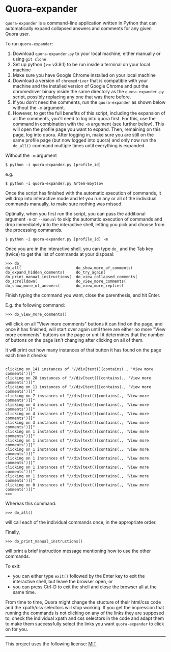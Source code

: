# Quora-expander

`quora-expander` is a command-line application written in Python that can automatically expand collapsed answers and comments for any given Quora user.

To run `quora-expander`:

1. Download `quora-expander.py` to your local machine, either manually or using `git clone`
1. Set up python (>= v3.9.1) to be run inside a terminal on your local machine
1. Make sure you have Google Chrome installed on your local machine
1. Download a version of `chromedriver` that is compatible with your machine and the installed version of Google Chrome and put the chromedriver binary inside the same directory as the `quora-expander.py` script, possibly replacing any one that was there before.
1. If you don't need the comments, run the `quora-expander` as shown below without the `-m` argument.
1. However, to get the full benefits of this script, including the expansion of all the comments, you'll need to log into quora first. For this, use the command in combination with the `-m` argument (see further below). This will open the profile page you want to expand. Then, remaining on this page, log into quora. After logging in, make sure you are still on the same profile page (but now logged into quora) and only now run the `do_all()` command multiple times until everything is expanded.
 
Without the `-m` argument

```shell
$ python -i quora-expander.py [profile_id]
```

e.g. 

```shell
$ python -i quora-expander.py Artem-Boytsov
```

Once the script has finished with the automatic execution of commands, it will drop into interactive mode and let you run any or all of the individual commands manually, to make sure nothing was missed.

Optinally, when you first run the script, you can pass the additional argument `-m` or `--manual` to skip the automatic execution of commands and drop immediately into the interactive shell, letting you pick and choose from the processing commands.

```shell
$ python -i quora-expander.py [profile_id] -m
```

Once you are in the interactive shell, you can type `do_` and the Tab key (twice) to get the list of commands at your disposal:

```shell
>>> do_
do_all(                        do_show_more_of_comments(
do_expand_hidden_comments(     do_try_again(
do_print_manual_instructions(  do_view_collapsed_comments(
do_scrolldown(                 do_view_more_comments(
do_show_more_of_answers(       do_view_more_replies(
```

Finish typing the command you want, close the parenthesis, and hit Enter. 

E.g. the following command:

```shell
>>> do_view_more_comments()
```

will click on all "View more comments" buttons it can find on the page, and once it has finished, will start over again until there are either no more "View more comments" buttons on the page or until it determines that the number of buttons on the page isn't changing after clicking on all of them.

It will print out how many instances of that button it has found on the page each time it checks:

```shell

clicking on 141 instances of "//div[text()[contains(., 'View more comments')]]"
clicking on 28 instances of "//div[text()[contains(., 'View more comments')]]"
clicking on 11 instances of "//div[text()[contains(., 'View more comments')]]"
clicking on 7 instances of "//div[text()[contains(., 'View more comments')]]"
clicking on 4 instances of "//div[text()[contains(., 'View more comments')]]"
clicking on 4 instances of "//div[text()[contains(., 'View more comments')]]"
clicking on 3 instances of "//div[text()[contains(., 'View more comments')]]"
clicking on 1 instances of "//div[text()[contains(., 'View more comments')]]"
clicking on 1 instances of "//div[text()[contains(., 'View more comments')]]"
clicking on 1 instances of "//div[text()[contains(., 'View more comments')]]"
clicking on 1 instances of "//div[text()[contains(., 'View more comments')]]"
clicking on 1 instances of "//div[text()[contains(., 'View more comments')]]"
clicking on 1 instances of "//div[text()[contains(., 'View more comments')]]"
clicking on 0 instances of "//div[text()[contains(., 'View more comments')]]"
>>> 
```

Whereas this command:

```shell
>>> do_all()
```

will call each of the individual commands once, in the appropriate order.

Finally,

```shell
>>> do_print_manual_instructions()
```

will print a brief instruction message mentioning how to use the other commands.

To exit:
- you can either type `exit()` followed by the Enter key to exit the interactive shell, but leave the browser open, or
- you can press Ctrl-D to exit the shell and close the browser all at the same time.

From time to time, Quora might change the stucture of their html/css code and the xpath/css selectors will stop working. If you get the impression that running the commands is not clicking on any of the links they are supposed to, check the individual xpath and css selectors in the code and adapt them to make them successfully select the links you want `quora-expander` to click on for you.

---

This project uses the following license: [MIT]

[MIT]: https://opensource.org/licenses/MIT
[article]: https://swiss-chris.medium.com/how-to-expand-all-answers-and-comments-on-quora-with-python-and-selenium-df6fdd86906c
